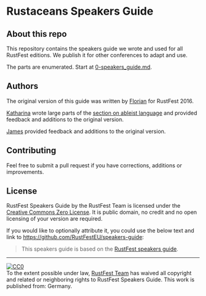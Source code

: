 # Rustaceans Speakers Guide

## About this repo

This repository contains the speakers guide we wrote and used for all RustFest editions.
We publish it for other conferences to adapt and use.

The parts are enumerated.
Start at [0-speakers_guide.md](0-speakers_guide.md).

## Authors

The original version of this guide was written by
[Florian](https://twitter.com/Argorak) for RustFest 2016.

[Katharina](https://twitter.com/katheyrina) wrote large parts of the
[section on ableist language](3-ableism.md) and provided feedback and
additions to the original version.

[James](https://twitter.com/varjmes) provided feedback and additions
to the original version.

## Contributing

Feel free to submit a pull request if you have corrections, additions or improvements.

## License

RustFest Speakers Guide by the RustFest Team is licensed under the
[Creative Commons Zero
License](http://creativecommons.org/publicdomain/zero/1.0/).
It is public domain, no credit and no open licensing of your version are
required.

If you would like to optionally attribute it, you could use the below text and
link to https://github.com/RustFestEU/speakers-guide:

> This speakers guide is based on the [RustFest speakers
  guide](https://github.com/RustFestEU/speakers-guide).

<hr />

<p xmlns:dct="http://purl.org/dc/terms/" xmlns:vcard="http://www.w3.org/2001/vcard-rdf/3.0#">
  <a rel="license"
     href="http://creativecommons.org/publicdomain/zero/1.0/">
    <img src="https://licensebuttons.net/p/zero/1.0/80x15.png" style="border-style: none;" alt="CC0" />
  </a>
  <br />
  To the extent possible under law,
  <a rel="dct:publisher"
     href="http://www.rustfest.eu/">
    <span property="dct:title">RustFest Team</span></a>
  has waived all copyright and related or neighboring rights to
  <span property="dct:title">RustFest Speakers Guide</span>.
This work is published from:
<span property="vcard:Country" datatype="dct:ISO3166"
      content="DE" about="http://www.rustfest.eu/">
  Germany</span>.
</p>
